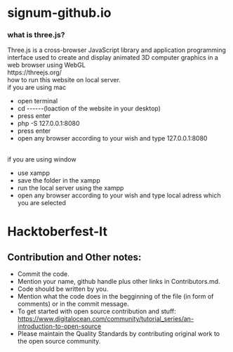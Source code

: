 # signum-github.io
<h3>what is three.js?</h3>
Three.js is a cross-browser JavaScript library and application programming interface used to create and display animated 3D computer graphics in a web browser using WebGL
<br>https://threejs.org/
<br>how to run this website on local server.
<br>if you are using mac
<ul>
<li>open terminal
<li>cd ------(loaction of the website in your desktop)
<li> press enter
<li> php -S 127.0.0.1:8080
<li> press enter
<li> open any browser according to your wish and type 127.0.0.1:8080
</ul>
<br> if you are using window 
<ul>
<li>use xampp
<li> save the folder in the xampp
<li>run the local server using the xampp
<li>open any browser according to your wish and type local adress which you are selected 
</ul>


# Hacktoberfest-It
## Contribution and Other notes:
- Commit the code.
- Mention your name, github handle plus other links in Contributors.md.
- Code should be written by you.
- Mention what the code does in the begginning of the file (in form of comments) or in the commit message.
- To get started with open source contribution and stuff: https://www.digitalocean.com/community/tutorial_series/an-introduction-to-open-source
- Please maintain the Quality Standards by contributing original work to the open source community.


